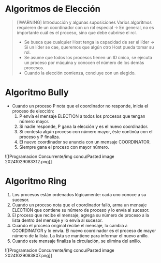 # Algoritmos de Elección

> [!WARNING] Introducción y algunas suposiciones
> Varios algoritmos requieren de un coordinador con un rol especial -> En general, no es importante cuál es el proceso, sino que debe cubrirse el rol.
> - Se busca que cualquier Host tenga la capacidad de ser el líder -> Si un líder se cae, queremos que algún otro Host pueda tomar su rol.
> - Se asume que todos los procesos tienen un ID único, se ejecuta un proceso por máquina y conocen el número de los demás procesos.
> - Cuando la elección comienza, concluye con un elegido.

# Algoritmo Bully
- Cuando un proceso P nota que el coordinador no responde, inicia el proceso de elección:
	1. P envía el mensaje ELECTION a todos los procesos que tengan número mayor.
	2. Si nadie responde, P gana la elección y es el nuevo coordinador.
	3. Si contesta algún proceso con número mayor, éste continúa con el proceso y P finaliza.
	4. El nuevo coordinador se anuncia con un mensaje COORDINATOR.
	5. Siempre gana el proceso con mayor número.

![[Programacion Concurrente/img concu/Pasted image 20241029083312.png]]

# Algoritmo Ring
1. Los procesos están ordenados lógicamente: cada uno conoce a su sucesor.
2. Cuando un proceso nota que el coordinador falló, arma un mensaje ELECTION que contiene su número de proceso y lo envía al sucesor.
3. El proceso que recibe el mensaje, agrega su número de proceso a la lista dentro del mensaje y lo envía al sucesor.
4. Cuando el proceso original recibe el mensaje, lo cambia a COORDINATOR y lo envía. El nuevo coordinador es el proceso de mayor número de la lista. La lista se mantiene para informar el nuevo anillo.
5. Cuando este mensaje finaliza la circulación, se elimina del anillo.

![[Programacion Concurrente/img concu/Pasted image 20241029083807.png]]